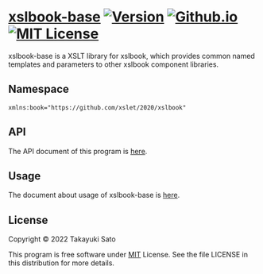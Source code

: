 # [xslbook-base][repo-url] [![Version][ver-image]][api-url] [![Github.io][io-image]][io-url] [![MIT License][mit-image]][mit-url]

xslbook-base is a XSLT library for xslbook, which provides common named templates and parameters to other xslbook component libraries.


## Namespace

`xmlns:book="https://github.com/xslet/2020/xslbook"`


## API

The API document of this program is [here][api-url].


## Usage

The document about usage of xslbook-base is [here][usage-url].


## License

Copyright &copy; 2022 Takayuki Sato

This program is free software under [MIT][mit-url] License.
See the file LICENSE in this distribution for more details.


[repo-url]: https://github.com/xslet/xslbook-base
[io-image]: https://img.shields.io/badge/HP-github.io-ff8888.svg
[io-url]: https://xslet.github.io/xslbook-base
[ver-image]: https://img.shields.io/badge/version-0.1.1-blue.svg
[mit-image]: https://img.shields.io/badge/license-MIT-green.svg
[mit-url]: https://opensource.org/licenses/MIT
[api-url]: https://xslet.github.io/xslbook-base/api/xslbook-base.xml
[usage-url]: https://xslet.github.io/xslbook-base/#usage
